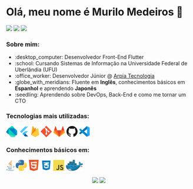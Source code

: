 <h1> Olá, meu nome é Murilo Medeiros 👋 </h1>
<p>
   <a href="https://www.linkedin.com/in/murilo-medeiros-07452314a/">
    <img src="https://img.shields.io/badge/LinkedIn-3D6098?style=flat&logo=linkedin&labelColor=3D6098"  height=25/></a>
  <a href="https://twitter.com/muthmedeiros">
    <img src="https://img.shields.io/badge/twitter-%231DA1F2.svg?&style=flat&logo=twitter&logoColor=white" height=25/></a>
  <a href="https://www.instagram.com/muthmedeiros">
    <img src="https://img.shields.io/badge/instagram-%23E4405F.svg?&style=flat&logo=instagram&logoColor=white"  height=25/></a>
</p>
     
<h3> Sobre mim: </h3>
<ul>
  <li>:desktop_computer: Desenvolvedor Front-End Flutter
  <li>:school: Cursando Sistemas de Informação na Universidade Federal de Uberlândia (UFU)
  <li>:office_worker: Desenvolvedor Júnior @ <a href="https://arpiatecnologia.com.br/">Arpia Tecnologia</a>
  <li>:globe_with_meridians: Fluente em <b>Inglês</b>, conhecimentos básicos em <b>Espanhol</b> e aprendendo <b>Japonês</b>
  <li>:seedling: Aprendendo sobre DevOps, Back-End e como me tornar um CTO
</ul>

<h3 align="left">
  Tecnologias mais utilizadas: 
</h3>
<p>
  <a href="https://dart.dev/" title="Dart"><img src="logos/dart.png" height=30/></a>
  <a href="https://flutter.dev/" title="Flutter"><img src="logos/flutter.png" height=30/></a>
  <a href="https://firebase.google.com/" title="Firebase"><img src="logos/firebase.png" height=30/></a>
  <a href="https://git-scm.com/" title="Git"><img src="logos/git.png" height=30/></a>
  <a href="https://gitlab.com/" title="GitLab"><img src="logos/gitlab.png" height=30/></a>
  <a href="https://github.com/" title="GitHub"><img src="logos/github.png" height=30/></a>
  <a href="https://code.visualstudio.com/" title="Visual Studio Code"><img src="logos/vscode.png" height=30/></a>
</p>

<h3 align="left">
  Conhecimentos básicos em: 
</h3>
<p>
  <a href="https://www.java.com/pt-BR/" title="Java"><img src="logos/java.png" height=30/></a>
  <a href="https://www.python.org/" title="Python"><img src="logos/python.png" height=30/></a>
  <a href="https://pt.wikipedia.org/wiki/HTML" title="HTML"><img src="logos/html5.png" height=30/></a>
  <a href="https://pt.wikipedia.org/wiki/Cascading_Style_Sheets" title="CSS"><img src="logos/css3.png" height=30/></a>
  <a href="https://en.wikipedia.org/wiki/JavaScript" title="JavaScript"><img src="logos/javascript.png" height=30/></a>
  <a href="https://www.docker.com/" title="Docker"><img src="logos/docker.png" height=30/></a>
</p>

<div align="center">
  <img height="170em" src="https://github-readme-stats.vercel.app/api?username=muthmedeiros&show_icons=true&count_private=true&include_all_commits=true&theme=calm" />
  <img height="170em" src="https://github-readme-stats.vercel.app/api/top-langs/?username=muthmedeiros&layout=compact&theme=calm" />
</div>
